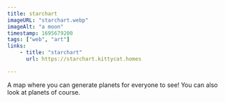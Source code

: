 ```yaml
---
title: starchart
imageURL: "starchart.webp"
imageAlt: "a moon"
timestamp: 1695679200
tags: ["web", "art"]
links:
    - title: "starchart"
      url: https://starchart.kittycat.homes

---
```


A map where you can generate planets for everyone to see!
You can also look at planets of course.
<!--more-->